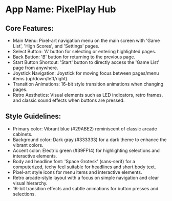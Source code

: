 # **App Name**: PixelPlay Hub

## Core Features:

- Main Menu: Pixel-art navigation menu on the main screen with 'Game List', 'High Scores', and 'Settings' pages.
- Select Button: 'A' button for selecting or entering highlighted pages.
- Back Button: 'B' button for returning to the previous page.
- Start Button Shortcut: 'Start' button to directly access the 'Game List' page from anywhere.
- Joystick Navigation: Joystick for moving focus between pages/menu items (up/down/left/right).
- Transition Animations: 16-bit style transition animations when changing pages.
- Retro Aesthetics: Visual elements such as LED indicators, retro frames, and classic sound effects when buttons are pressed.

## Style Guidelines:

- Primary color: Vibrant blue (#29ABE2) reminiscent of classic arcade cabinets.
- Background color: Dark gray (#333333) for a dark theme to enhance the vibrant colors.
- Accent color: Electric green (#39FF14) for highlighting selections and interactive elements.
- Body and headline font: 'Space Grotesk' (sans-serif) for a computerized, techy feel suitable for headlines and short body text.
- Pixel-art style icons for menu items and interactive elements.
- Retro arcade-style layout with a focus on simple navigation and clear visual hierarchy.
- 16-bit transition effects and subtle animations for button presses and selections.